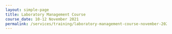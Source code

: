 ```yaml
---
layout: simple-page
title: Laboratory Management Course
course_date: 10-12 November 2021
permalink: /services/training/laboratory-management-course-november-2021
--- 
```

